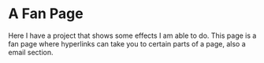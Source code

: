 # A Fan Page 

Here I have a project that shows some effects I am able to do.
This page is a fan page where hyperlinks can take you to certain parts of a page, also a 
email section.
